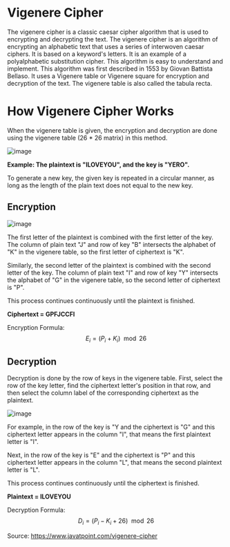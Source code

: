# Vigenere Cipher

The vigenere cipher is a classic caesar cipher algorithm that is used to encrypting and decrypting the text. The vigenere cipher is an algorithm of encrypting an alphabetic text that uses a series of interwoven caesar ciphers. It is based on a keyword's letters. It is an example of a polyalphabetic substitution cipher. This algorithm is easy to understand and implement. This algorithm was first described in 1553 by Giovan Battista Bellaso. It uses a Vigenere table or Vigenere square for encryption and decryption of the text. The vigenere table is also called the tabula recta.

# How Vigenere Cipher Works

When the vigenere table is given, the encryption and decryption are done using the vigenere table (26 * 26 matrix) in this method.

![image](https://user-images.githubusercontent.com/74844505/193467139-32046e66-3be6-4188-80ff-19fd5fbba732.png)

**Example: The plaintext is "ILOVEYOU", and the key is "YERO".**

To generate a new key, the given key is repeated in a circular manner, as long as the length of the plain text does not equal to the new key.

## Encryption

![image](https://user-images.githubusercontent.com/74844505/193467435-af09902b-92cf-4e52-bfdc-0b15bd8dc6a1.png)

The first letter of the plaintext is combined with the first letter of the key. The column of plain text "J" and row of key "B" intersects the alphabet of "K" in the vigenere table, so the first letter of ciphertext is "K".

Similarly, the second letter of the plaintext is combined with the second letter of the key. The column of plain text "I" and row of key "Y" intersects the alphabet of "G" in the vigenere table, so the second letter of ciphertext is "P".

This process continues continuously until the plaintext is finished.

**Ciphertext = GPFJCCFI**

Encryption Formula:
$$E_i = (P_i + K_i)\mod26$$

## Decryption

Decryption is done by the row of keys in the vigenere table. First, select the row of the key letter, find the ciphertext letter's position in that row, and then select the column label of the corresponding ciphertext as the plaintext.

![image](https://user-images.githubusercontent.com/74844505/193467594-a61e8800-7f66-4002-94a6-ed206d06b4e2.png)

For example, in the row of the key is "Y and the ciphertext is "G" and this ciphertext letter appears in the column "I", that means the first plaintext letter is "I".

Next, in the row of the key is "E" and the ciphertext is "P" and this ciphertext letter appears in the column "L", that means the second plaintext letter is "L".

This process continues continuously until the ciphertext is finished.

**Plaintext = ILOVEYOU**

Decryption Formula:
$$D_i = (P_i - K_i + 26)\mod26$$

Source: https://www.javatpoint.com/vigenere-cipher
